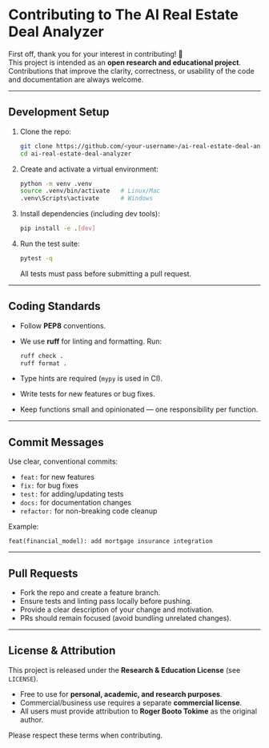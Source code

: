 # Contributing to The AI Real Estate Deal Analyzer

First off, thank you for your interest in contributing! 🎉  
This project is intended as an **open research and educational project**. Contributions that improve the clarity, correctness, or usability of the code and documentation are always welcome.

---

## Development Setup

1. Clone the repo:

   ```bash
   git clone https://github.com/<your-username>/ai-real-estate-deal-analyzer.git
   cd ai-real-estate-deal-analyzer
   ```

2. Create and activate a virtual environment:

   ```bash
   python -m venv .venv
   source .venv/bin/activate   # Linux/Mac
   .venv\Scripts\activate      # Windows
   ```

3. Install dependencies (including dev tools):

   ```bash
   pip install -e .[dev]
   ```

4. Run the test suite:

   ```bash
   pytest -q
   ```

   All tests must pass before submitting a pull request.

---

## Coding Standards

* Follow **PEP8** conventions.

* We use **ruff** for linting and formatting. Run:

  ```bash
  ruff check .
  ruff format .
  ```

* Type hints are required (`mypy` is used in CI).

* Write tests for new features or bug fixes.

* Keep functions small and opinionated — one responsibility per function.

---

## Commit Messages

Use clear, conventional commits:

* `feat:` for new features
* `fix:` for bug fixes
* `test:` for adding/updating tests
* `docs:` for documentation changes
* `refactor:` for non-breaking code cleanup

Example:

```text
feat(financial_model): add mortgage insurance integration
```

---

## Pull Requests

* Fork the repo and create a feature branch.
* Ensure tests and linting pass locally before pushing.
* Provide a clear description of your change and motivation.
* PRs should remain focused (avoid bundling unrelated changes).

---

## License & Attribution

This project is released under the **Research & Education License** (see `LICENSE`).

* Free to use for **personal, academic, and research purposes**.
* Commercial/business use requires a separate **commercial license**.
* All users must provide attribution to **Roger Booto Tokime** as the original author.

Please respect these terms when contributing.